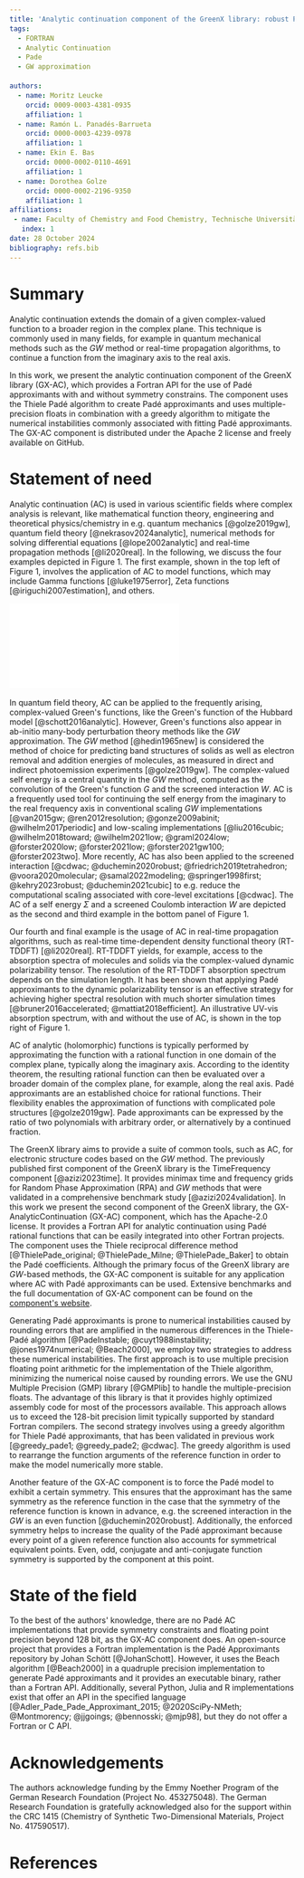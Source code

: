 ```yaml
---
title: 'Analytic continuation component of the GreenX library: robust Padé approximants with symmetry constrains'
tags:
  - FORTRAN
  - Analytic Continuation
  - Pade 
  - GW approximation

authors:
  - name: Moritz Leucke
    orcid: 0009-0003-4381-0935
    affiliation: 1
  - name: Ramón L. Panadés-Barrueta
    orcid: 0000-0003-4239-0978
    affiliation: 1
  - name: Ekin E. Bas
    orcid: 0000-0002-0110-4691
    affiliation: 1
  - name: Dorothea Golze
    orcid: 0000-0002-2196-9350
    affiliation: 1
affiliations:
 - name: Faculty of Chemistry and Food Chemistry, Technische Universität Dresden, 01062 Dresden, Germany
   index: 1
date: 28 October 2024
bibliography: refs.bib
---
```


# Summary

Analytic continuation extends the domain of a given complex-valued function to a broader region in the complex plane. This technique is commonly used in many fields, for example in quantum mechanical methods such as the $GW$ method or real-time propagation algorithms, to continue a function from the imaginary axis to the real axis. 

In this work, we present the analytic continuation component of the GreenX library (GX-AC), which provides a Fortran API for the use of Padé approximants with and without symmetry constrains. The component uses the Thiele Padé algorithm to create Padé approximants and uses multiple-precision floats in combination with a greedy algorithm to mitigate the numerical instabilities commonly associated with fitting Padé approximants. The GX-AC component is distributed under the Apache 2 license and freely available on GitHub.

# Statement of need

Analytic continuation (AC) is used in various scientific fields where complex analysis is relevant, like mathematical function theory, engineering and theoretical physics/chemistry in e.g.  quantum mechanics [@golze2019gw], quantum field theory [@nekrasov2024analytic], numerical methods for solving differential equations [@lope2002analytic] and real-time propagation methods [@li2020real]. In the following, we discuss the four examples depicted in Figure 1. The first example, shown in the top left of Figure 1, involves the application of AC to model functions, which may include Gamma functions [@luke1975error], Zeta functions [@iriguchi2007estimation], and others. 

![Application of the GX-AnalyticContinuation component to a model function with two poles (top left), an RT-TDDFT UV-vis Absorption spectrum (top right), the $GW$ self energy (bottom left) and the $GW$ screened coulomb interaction (bottom right). More information about the functions that are presented here can be found on the [website of the GX-AC component](https://nomad-coe.github.io/greenX/gx_ac.html).](ac_overview.pdf)

In quantum field theory, AC can be applied to the frequently arising, complex-valued Green's functions, like the Green's function of the Hubbard model [@schott2016analytic]. However, Green's functions also appear in ab-initio many-body perturbation theory methods like the $GW$ approximation. The $GW$ method [@hedin1965new] is considered the method of choice for predicting band structures of solids as well as electron removal and addition energies of molecules, as measured in direct and indirect photoemission experiments [@golze2019gw]. The complex-valued self energy is a central quantity in the $GW$ method, computed as the convolution of the Green's function $G$ and the screened interaction $W$. AC is a frequently used tool for continuing the self energy from the imaginary to the real frequency axis in conventional scaling $GW$ implementations [@van2015gw; @ren2012resolution; @gonze2009abinit; @wilhelm2017periodic] and low-scaling implementations [@liu2016cubic; @wilhelm2018toward; @wilhelm2021low; @graml2024low; @forster2020low; @forster2021low; @forster2021gw100; @forster2023two]. More recently, AC has also been applied to the screened interaction [@cdwac; @duchemin2020robust; @friedrich2019tetrahedron; @voora2020molecular; @samal2022modeling; @springer1998first; @kehry2023robust; @duchemin2021cubic] to e.g. reduce the computational scaling associated with core-level excitations [@cdwac]. The AC of a self energy $\Sigma$ and a screened Coulomb interaction $W$ are depicted as the second and third example in the bottom panel of Figure 1.

Our fourth and final example is the usage of AC in real-time propagation algorithms, such as real-time time-dependent density functional theory (RT-TDDFT) [@li2020real]. RT-TDDFT yields, for example, access to the absorption spectra of molecules and solids via the complex-valued dynamic polarizability tensor. The resolution of the RT-TDDFT absorption spectrum depends on the simulation length. It has been shown that applying Padé approximants to the dynamic polarizability tensor is an effective strategy for achieving higher spectral resolution with much shorter simulation times [@bruner2016accelerated; @mattiat2018efficient].
An illustrative UV-vis absorption spectrum, with and without the use of AC, is shown in the top right of Figure 1.

AC of analytic (holomorphic) functions is typically performed by  approximating the function with a rational function in one domain of the complex plane, typically along the imaginary axis. According to the identity theorem, the resulting rational function can then be evaluated over a broader domain of the complex plane, for example, along the real axis. 
Padé approximants are an established choice for rational functions. Their flexibility enables the approximation of functions with complicated pole structures [@golze2019gw]. Pade approximants can be expressed by the ratio of two polynomials with arbitrary order, or alternatively by a continued fraction.

The GreenX library aims to provide a suite of common tools, such as AC, for electronic structure codes based on the $GW$ method. The previously published first component of the GreenX library is the TimeFrequency component [@azizi2023time]. It provides minimax time and frequency grids for Random Phase Approximation (RPA) and $GW$ methods that were validated in a comprehensive benchmark study [@azizi2024validation]. In this work we present the second component of the GreenX library, the GX-AnalyticContinuation (GX-AC) component, which has the Apache-2.0 license. It provides a Fortran API for analytic continuation using Padé rational functions that can be easily integrated into other Fortran projects. The component uses the Thiele reciprocal difference method [@ThielePade_original; @ThielePade_Milne; @ThielePade_Baker] to obtain the Padé coefficients. Although the primary focus of the GreenX library are $GW$-based methods, the GX-AC component is suitable for any application where AC with Padé approximants can be used. Extensive benchmarks and the full documentation of GX-AC component can be found on the [component's website](https://nomad-coe.github.io/greenX/gx_ac.html).

Generating Padé approximants is prone to numerical instabilities caused by rounding errors that are amplified in the numerous differences in the Thiele-Padé algorithm [@PadeInstable; @cuyt1988instability; @jones1974numerical; @Beach2000], we employ two strategies to address these numerical instabilities. The first approach is to use  multiple precision floating point arithmetic for the implementation of the Thiele algorithm, minimizing the numerical noise caused by rounding errors. We use the GNU Multiple Precision (GMP) library [@GMPlib] to handle the multiple-precision floats. The advantage of this library is that it provides highly optimized assembly code for most of the processors available. This approach allows us to exceed the 128-bit precision limit typically supported by standard Fortran compilers. The second strategy involves using a greedy algorithm for Thiele Padé approximants, that has been validated in previous work [@greedy_pade1; @greedy_pade2; @cdwac]. The greedy algorithm is used to rearrange the function arguments of the reference function in order to make the model numerically more stable.

Another feature of the GX-AC component is to force the Padé model to exhibit a certain symmetry. This ensures that the approximant has the same symmetry as the reference function in the case that the symmetry of the reference function is known in advance, e.g. the screened interaction in the $GW$ is an even function [@duchemin2020robust]. Additionally, the enforced symmetry helps to increase the quality of the Padé approximant because every point of a given reference function also accounts for symmetrical equivalent points. Even, odd, conjugate and anti-conjugate function symmetry is supported by the component at this point.

# State of the field

To the best of the authors' knowledge, there are no Padé AC implementations that provide symmetry constraints and floating point precision beyond 128 bit, as the GX-AC component does. An open-source project that provides a Fortran implementation is the Padé Approximants repository by Johan Schött [@JohanSchott]. However, it uses the Beach algorithm [@Beach2000] in a quadruple precision implementation to generate Padé approximants and it provides an executable binary, rather than a Fortran API. Additionally, several Python, Julia and R implementations exist that offer an API in the specified language [@Adler_Pade_Pade_Approximant_2015; @2020SciPy-NMeth; @Montmorency; @jjgoings; @bennosski; @mjp98], but they do not offer a Fortran or C API.


# Acknowledgements

The authors acknowledge funding by the Emmy Noether Program of the German Research Foundation (Project No. 453275048). The German Research Foundation is gratefully acknowledged also for the support within the CRC 1415 (Chemistry of Synthetic Two-Dimensional Materials, Project No. 417590517).

# References

